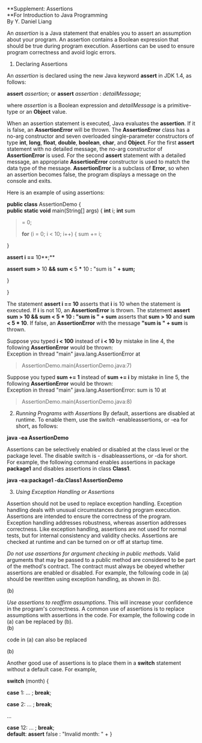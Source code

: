 **Supplement: Assertions\
**For Introduction to Java Programming\
By Y. Daniel Liang

An *assertion* is a Java statement that enables you to assert an
assumption about your program. An assertion contains a Boolean
expression that should be true during program execution. Assertions can
be used to ensure program correctness and avoid logic errors.

1.  Declaring Assertions

An *assertion* is declared using the new Java keyword **assert** in JDK
1.4, as follows:

**assert** *assertion*; or **assert** *assertion* : *detailMessage*;

where *assertion* is a Boolean expression and *detailMessage* is a
primitive-type or an **Object** value.

When an assertion statement is executed, Java evaluates the
**assertion**. If it is false, an **AssertionError** will be thrown. The
**AssertionError** class has a no-arg constructor and seven overloaded
single-parameter constructors of type **int**, **long**, **float**,
**double**, **boolean**, **char**, and **Object**. For the first
**assert** statement with no detailed message, the no-arg constructor of
**AssertionError** is used. For the second **assert** statement with a
detailed message, an appropriate **AssertionError** constructor is used
to match the data type of the message. **AssertionError** is a subclass
of **Error**, so when an assertion becomes false, the program displays a
message on the console and exits.

Here is an example of using assertions:

**public class** AssertionDemo {  
**public static void** main(String\[\] args) { **int** i; **int** sum
> = 0;
>
> **for** (i = 0; i \< 10; i++) { sum += i;

}

**assert i ==** 10**;**

**assert sum \>** 10 **&& sum \<** 5 **\*** 10 **:** \"sum is \" **+
sum;**

}

}

The statement **assert i == 10** asserts that **i** is 10 when the
statement is executed. If **i** is not 10, an **AssertionError** is
thrown. The statement **assert sum \> 10 && sum \< 5 \* 10 : \"sum is
\" + sum** asserts that **sum \> 10** and **sum \< 5 \* 10**. If false,
an **AssertionError** with the message **\"sum is \" + sum** is thrown.

Suppose you typed **i \< 100** instead of **i \< 10** by mistake in line
4, the following **AssertionError** would be thrown:  
Exception in thread \"main\" java.lang.AssertionError at
> AssertionDemo.main(AssertionDemo.java:7)

Suppose you typed **sum += 1** instead of **sum += i** by mistake in
line 5, the following **AssertionError** would be thrown:  
Exception in thread \"main\" java.lang.AssertionError: sum is 10 at
> AssertionDemo.main(AssertionDemo.java:8)

2.  *Running Programs with Assertions* By default, assertions are
    disabled at runtime. To enable them, use the switch
    -enableassertions, or -ea for short, as follows:

**java -ea AssertionDemo**

Assertions can be selectively enabled or disabled at the class level or
the package level. The disable switch is - disableassertions, or -da for
short. For example, the following command enables assertions in package
**package1** and disables assertions in class **Class1**.

**java -ea:package1 -da:Class1 AssertionDemo**

3.  *Using Exception Handling or Assertions*

Assertion should not be used to replace exception handling. Exception
handling deals with unusual circumstances during program execution.
Assertions are intended to ensure the correctness of the program.
Exception handling addresses robustness, whereas assertion addresses
correctness. Like exception handling, assertions are not used for normal
tests, but for internal consistency and validity checks. Assertions are
checked at runtime and can be turned on or off at startup time.

*Do not use assertions for argument checking in public methods*. Valid
arguments that may be passed to a public method are considered to be
part of the method's contract. The contract must always be obeyed
whether assertions are enabled or disabled. For example, the following
code in (a) should be rewritten using exception handling, as shown in
(b).

\(b\)

*Use assertions to reaffirm assumptions*. This will increase your
confidence in the program's correctness. A common use of assertions is
to replace assumptions with assertions in the code. For example, the
following code in (a) can be replaced by (b).  
\(b\)

code in (a) can also be replaced

\(b\)

Another good use of assertions is to place them in a **switch**
statement without a default case. For example,

**switch** (month) {

**case** 1: \... ; **break**;

**case** 2: \... ; **break**;

\...

**case** 12: \... ; **break**;  
**default**: **assert** false : \"Invalid month: \" + }
